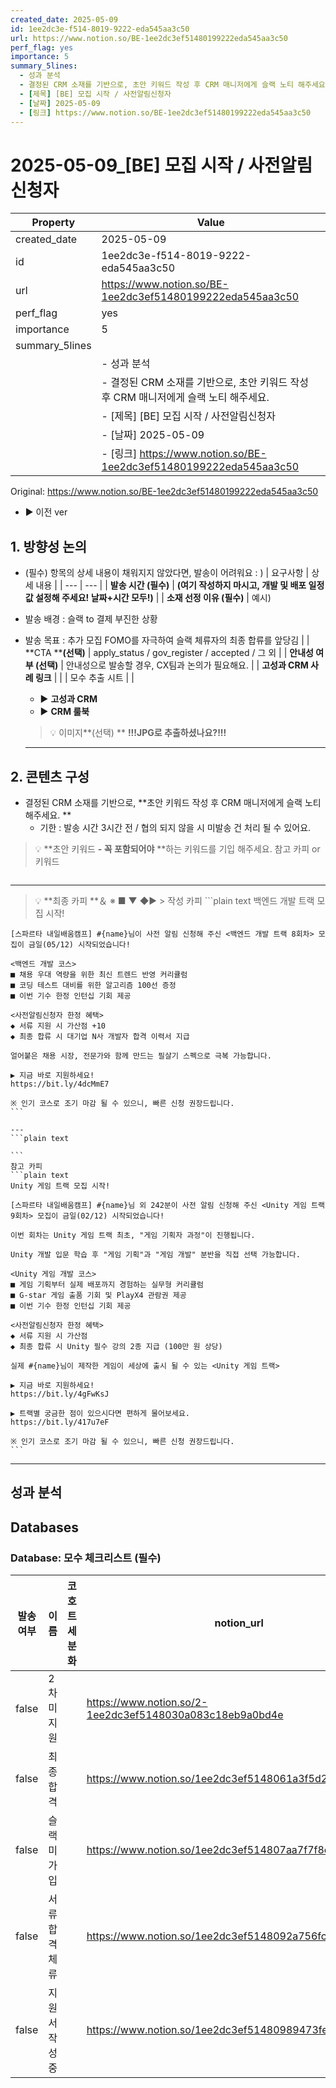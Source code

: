 ```yaml
---
created_date: 2025-05-09
id: 1ee2dc3e-f514-8019-9222-eda545aa3c50
url: https://www.notion.so/BE-1ee2dc3ef51480199222eda545aa3c50
perf_flag: yes
importance: 5
summary_5lines:
  - 성과 분석
  - 결정된 CRM 소재를 기반으로, 초안 키워드 작성 후 CRM 매니저에게 슬랙 노티 해주세요.
  - [제목] [BE] 모집 시작 / 사전알림신청자
  - [날짜] 2025-05-09
  - [링크] https://www.notion.so/BE-1ee2dc3ef51480199222eda545aa3c50
---
```


# 2025-05-09_[BE] 모집 시작 / 사전알림신청자

| Property | Value |
| --- | --- |
| created_date | 2025-05-09 |
| id | 1ee2dc3e-f514-8019-9222-eda545aa3c50 |
| url | https://www.notion.so/BE-1ee2dc3ef51480199222eda545aa3c50 |
| perf_flag | yes |
| importance | 5 |
| summary_5lines | |
|  | - 성과 분석 |
|  | - 결정된 CRM 소재를 기반으로, 초안 키워드 작성 후 CRM 매니저에게 슬랙 노티 해주세요. |
|  | - [제목] [BE] 모집 시작 / 사전알림신청자 |
|  | - [날짜] 2025-05-09 |
|  | - [링크] https://www.notion.so/BE-1ee2dc3ef51480199222eda545aa3c50 |

Original: https://www.notion.so/BE-1ee2dc3ef51480199222eda545aa3c50

- ▶ 이전 ver

## **1.  방향성 논의**
  - (필수) 항목의 상세 내용이 채워지지 않았다면, 발송이 어려워요 : )
| 요구사항 | 상세 내용 |
| --- | --- |
| **발송 시간 (필수)** | **(여기 작성하지 마시고, 개발 및 배포 일정 값 설정해 주세요! 날짜+시간 모두!)** |
| **소재 선정 이유 (필수)** | 예시)
- 발송 배경 : 슬랙 to 결제 부진한 상황
- 발송 목표 : 추가 모집 FOMO를 자극하여 슬랙 체류자의 최종 합류를 앞당김 |
| **CTA ****(선택)** | apply_status / gov_register / accepted / 그 외 |
| **안내성 여부 (선택)** | 안내성으로 발송할 경우, CX팀과 논의가 필요해요. |
| **고성과 CRM 사례 링크** |  |
| 모수 추출 시트 |  |
  - ▶ **고성과 CRM**
  - ▶ **CRM 룰북**
  > 💡 이미지**(선택)  ** **!!!JPG로 추출하셨나요?!!!**

  ---

## 2. 콘텐츠 구성
  - 결정된 CRM 소재를 기반으로, **초안 키워드 작성 후 CRM 매니저에게 슬랙 노티 해주세요. **
    - 기한 : 발송 시간 3시간 전 / 협의 되지 않을 시 미발송 건 처리 될 수 있어요.
  > 💡 **초안 키워드 
**- 꼭 포함되어야** **하는 키워드를 기입 해주세요. 
  참고 카피 or 키워드
  ```plain text
  
  ```

---
> 💡 **최종 카피 **＆ ※ ■ ▼ ◆▶ >
    작성 카피
    ```plain text
    백엔드 개발 트랙 모집 시작!
    
    [스파르타 내일배움캠프] #{name}님이 사전 알림 신청해 주신 <백엔드 개발 트랙 8회차> 모집이 금일(05/12) 시작되었습니다!
    
    <백엔드 개발 코스>
    ■ 채용 우대 역량을 위한 최신 트렌드 반영 커리큘럼
    ■ 코딩 테스트 대비를 위한 알고리즘 100선 증정
    ■ 이번 기수 한정 인턴십 기회 제공
    
    <사전알림신청자 한정 혜택>
    ◆ 서류 지원 시 가산점 +10
    ◆ 최종 합류 시 대기업 N사 개발자 합격 이력서 지급
    
    얼어붙은 채용 시장, 전문가와 함께 만드는 필살기 스펙으로 극복 가능합니다.
    
    ▶ 지금 바로 지원하세요!
    https://bit.ly/4dcMmE7
    
    ※ 인기 코스로 조기 마감 될 수 있으니, 빠른 신청 권장드립니다.
    ```

    ---
    ```plain text
    
    ```
    참고 카피
    ```plain text
    Unity 게임 트랙 모집 시작!
    
    [스파르타 내일배움캠프] #{name}님 외 242분이 사전 알림 신청해 주신 <Unity 게임 트랙 9회차> 모집이 금일(02/12) 시작되었습니다!
    
    이번 회차는 Unity 게임 트랙 최초, "게임 기획자 과정"이 진행됩니다.
    
    Unity 개발 입문 학습 후 "게임 기획"과 "게임 개발" 분반을 직접 선택 가능합니다.
    
    <Unity 게임 개발 코스>
    ■ 게임 기획부터 실제 배포까지 경험하는 실무형 커리큘럼
    ■ G-star 게임 출품 기회 및 PlayX4 관람권 제공
    ■ 이번 기수 한정 인턴십 기회 제공
    
    <사전알림신청자 한정 혜택>
    ◆ 서류 지원 시 가산점
    ◆ 최종 합류 시 Unity 필수 강의 2종 지급 (100만 원 상당)
    
    실제 #{name}님이 제작한 게임이 세상에 출시 될 수 있는 <Unity 게임 트랙>
    
    ▶ 지금 바로 지원하세요!
    https://bit.ly/4gFwKsJ
    
    ▶ 트랙별 궁금한 점이 있으시다면 편하게 물어보세요.
    https://bit.ly/417u7eF
    
    ※ 인기 코스로 조기 마감 될 수 있으니, 빠른 신청 권장드립니다.
    ```

---

## 성과 분석

## Databases

### Database: 모수 체크리스트 (필수)

| 발송 여부 | 이름 | 코호트 세분화 | notion_url |
| --- | --- | --- | --- |
| false | 2차 미지원 |  | https://www.notion.so/2-1ee2dc3ef5148030a083c18eb9a0bd4e |
| false | 최종 합격 |  | https://www.notion.so/1ee2dc3ef5148061a3f5d263418a932f |
| false | 슬랙미가입 |  | https://www.notion.so/1ee2dc3ef514807aa7f7f8c17a3b5bd1 |
| false | 서류 합격 체류 |  | https://www.notion.so/1ee2dc3ef5148092a756fc0dcbbc5412 |
| false | 지원서 작성 중 |  | https://www.notion.so/1ee2dc3ef51480989473fe04b87129c8 |
